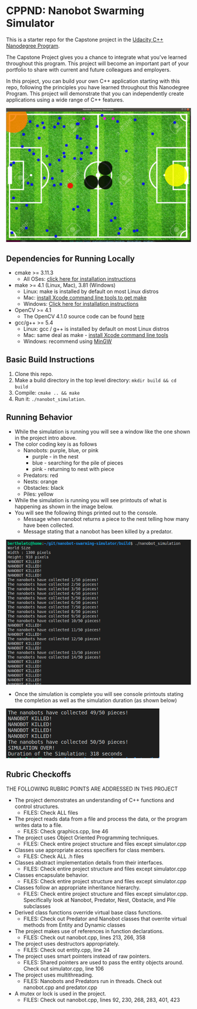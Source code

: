 # CPPND: Nanobot Swarming Simulator

This is a starter repo for the Capstone project in the [Udacity C++ Nanodegree Program](https://www.udacity.com/course/c-plus-plus-nanodegree--nd213).

The Capstone Project gives you a chance to integrate what you've learned throughout this program. This project will become an important part of your portfolio to share with current and future colleagues and employers.

In this project, you can build your own C++ application starting with this repo, following the principles you have learned throughout this Nanodegree Program. This project will demonstrate that you can independently create applications using a wide range of C++ features.

<img src="images/NANOBOT_SIMULATION_WINDOW.png"/>

## Dependencies for Running Locally
* cmake >= 3.11.3
  * All OSes: [click here for installation instructions](https://cmake.org/install/)
* make >= 4.1 (Linux, Mac), 3.81 (Windows)
  * Linux: make is installed by default on most Linux distros
  * Mac: [install Xcode command line tools to get make](https://developer.apple.com/xcode/features/)
  * Windows: [Click here for installation instructions](http://gnuwin32.sourceforge.net/packages/make.htm)
* OpenCV >= 4.1
  * The OpenCV 4.1.0 source code can be found [here](https://github.com/opencv/opencv/tree/4.1.0)
* gcc/g++ >= 5.4
  * Linux: gcc / g++ is installed by default on most Linux distros
  * Mac: same deal as make - [install Xcode command line tools](https://developer.apple.com/xcode/features/)
  * Windows: recommend using [MinGW](http://www.mingw.org/)

## Basic Build Instructions

1. Clone this repo.
2. Make a build directory in the top level directory: `mkdir build && cd build`
3. Compile: `cmake .. && make`
4. Run it: `./nanobot_simulation`.

## Running Behavior

* While the simulation is running you will see a window like the one shown in the project intro above.
* The color coding key is as follows
  * Nanobots: purple, blue, or pink
    * purple - in the nest
    * blue - searching for the pile of pieces
    * pink - returning to nest with piece
  * Predators: red
  * Nests: orange
  * Obstacles: black
  * Piles: yellow
* While the simulation is running you will see printouts of what is happening as shown in the image below.
* You will see the following things printed out to the console.
    * Message when nanobot returns a piece to the nest telling how many have been collected.
    * Message stating that a nanobot has been killed by a predator. 

<img src="images/simulation_running_printout.png"/>

* Once the simulation is complete you will see console printouts stating the completion as well as the simulation duration (as shown below)

<img src="images/simulation_end.png"/>

## Rubric Checkoffs

THE FOLLOWING RUBRIC POINTS ARE ADDRESSED IN THIS PROJECT

* The project demonstrates an understanding of C++ functions and control structures.
  * FILES: Check ALL files
* The project reads data from a file and process the data, or the program writes data to a file. 
  * FILES: Check graphics.cpp, line 46 
* The project uses Object Oriented Programming techniques.
  * FILES: Check entire project structure and files except simulator.cpp
* Classes use appropriate access specifiers for class members.
  * FILES: Check ALL .h files
* Classes abstract implementation details from their interfaces.
  * FILES: Check entire project structure and files except simulator.cpp
* Classes encapsulate behavior.
  * FILES: Check entire project structure and files except simulator.cpp
* Classes follow an appropriate inheritance hierarchy.
  * FILES: Check entire project structure and files except simulator.cpp. Specifically look at Nanobot, Predator, Nest, Obstacle, and Pile subclasses
* Derived class functions override virtual base class functions.
  * FILES: Check out Predator and Nanobot classes that overrite virtual methods from Entity and Dynamic classes
* The project makes use of references in function declarations.
  * FILES: Check out nanobot.cpp, lines 213, 266, 358
* The project uses destructors appropriately.
  * FILES: Check out entity.cpp, line 24
* The project uses smart pointers instead of raw pointers.
  * FILES: Shared pointers are used to pass the entity objects around. Check out simulator.cpp, line 106
* The project uses multithreading.
  * FILES: Nanobots and Predators run in threads. Check out nanobot.cpp and predator.cpp
* A mutex or lock is used in the project.
  * FILES: Check out nanobot.cpp, lines 92, 230, 268, 283, 401, 423


